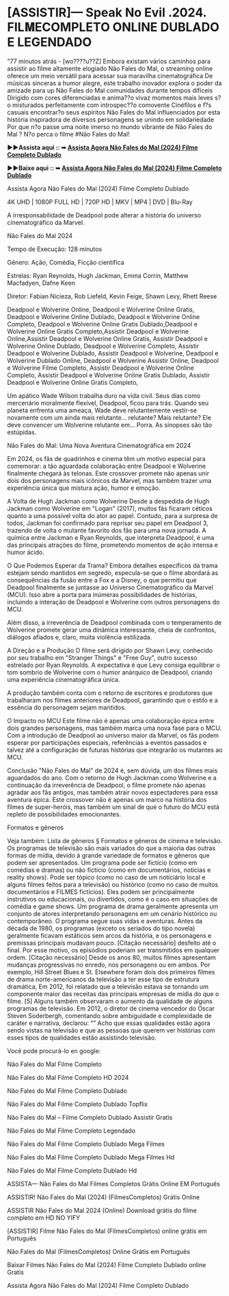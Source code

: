 # [ASSISTIR]— Speak No Evil .2024. FIL𝐌ECOMPLETO ONLINE DUBLADO E LEGENDADO
"77 minutos atrás - [wo????u??Z] Embora existam vários caminhos para assistir ao filme altamente elogiado Não Fales do Mal, o streaming online oferece um meio versátil para acessar sua maravilha cinematográfica De músicas sinceras a humor alegre, este trabalho inovador explora o poder da amizade para up Não Fales do Mal comunidades durante tempos difíceis Dirigido com cores diferenciadas e anima??o vivaz momentos mais leves s?o misturados perfeitamente com introspec??o comovente Cinéfilos e f?s casuais encontrar?o seus espíritos Não Fales do Mal influenciados por esta história inspiradora de diversos personagens se unindo em solidariedade Por que n?o passe uma noite imerso no mundo vibrante de Não Fales do Mal ? N?o perca o filme #Não Fales do Mal!

**▶️▶️Assista aqui :: ➥ [Assista Agora Não Fales do Mal (2024) Filme Completo Dublado](https://cutt.ly/peRWV1U7)**

**▶️▶️Baixe aqui :: ➥ [Assista Agora Não Fales do Mal (2024) Filme Completo Dublado](https://cutt.ly/peRWV1U7)**

Assista Agora Não Fales do Mal (2024) Filme Completo Dublado

4K UHD | 1080P FULL HD | 720P HD | MKV | MP4 | DVD | Blu-Ray

A irresponsabilidade de Deadpool pode alterar a história do universo cinematográfico da Marvel.

Não Fales do Mal 2024

Tempo de Execução: 128 minutos

Gênero: Ação, Comédia, Ficção científica

Estrelas: Ryan Reynolds, Hugh Jackman, Emma Corrin, Matthew Macfadyen, Dafne Keen

Diretor: Fabian Nicieza, Rob Liefeld, Kevin Feige, Shawn Levy, Rhett Reese

Deadpool e Wolverine Online, Deadpool e Wolverine Online Gratis, Deadpool e Wolverine Online Dublado, Deadpool e Wolverine Online Completo, Deadpool e Wolverine Online Gratis Dublado,Deadpool e Wolverine Online Gratis Completo,Assistir Deadpool e Wolverine Online,Assistir Deadpool e Wolverine Online Gratis, Assistir Deadpool e Wolverine Online Dublado, Deadpool e Wolverine Completo, Assistir Deadpool e Wolverine Dublado, Assistir Deadpool e Wolverine, Deadpool e Wolverine Dublado Online, Deadpool e Wolverine Assistir Online, Deadpool e Wolverine Filme Completo, Assistir Deadpool e Wolverine Online Completo, Assistir Deadpool e Wolverine Online Gratis Dublado, Assistir Deadpool e Wolverine Online Gratis Completo,

Um apático Wade Wilson trabalha duro na vida civil. Seus dias como mercenário moralmente flexível, Deadpool, ficou para trás. Quando seu planeta enfrenta uma ameaça, Wade deve relutantemente vestir-se novamente com um ainda mais relutante... relutante? Mais relutante? Ele deve convencer um Wolverine relutante em... Porra. As sinopses são tão estúpidas.

Não Fales do Mal: Uma Nova Aventura Cinematográfica em 2024

Em 2024, os fãs de quadrinhos e cinema têm um motivo especial para comemorar: a tão aguardada colaboração entre Deadpool e Wolverine finalmente chegará às telonas. Este crossover promete não apenas unir dois dos personagens mais icônicos da Marvel, mas também trazer uma experiência única que mistura ação, humor e emoção.

A Volta de Hugh Jackman como Wolverine
Desde a despedida de Hugh Jackman como Wolverine em "Logan" (2017), muitos fãs ficaram céticos quanto a uma possível volta do ator ao papel. Contudo, para a surpresa de todos, Jackman foi confirmado para reprisar seu papel em Deadpool 3, trazendo de volta o mutante favorito dos fãs para uma nova jornada. A química entre Jackman e Ryan Reynolds, que interpreta Deadpool, é uma das principais atrações do filme, prometendo momentos de ação intensa e humor ácido.

O Que Podemos Esperar da Trama?
Embora detalhes específicos da trama estejam sendo mantidos em segredo, especula-se que o filme abordará as consequências da fusão entre a Fox e a Disney, o que permitiu que Deadpool finalmente se juntasse ao Universo Cinematográfico da Marvel (MCU). Isso abre a porta para inúmeras possibilidades de histórias, incluindo a interação de Deadpool e Wolverine com outros personagens do MCU.

Além disso, a irreverência de Deadpool combinada com o temperamento de Wolverine promete gerar uma dinâmica interessante, cheia de confrontos, diálogos afiados e, claro, muita violência estilizada.

A Direção e a Produção
O filme será dirigido por Shawn Levy, conhecido por seu trabalho em "Stranger Things" e "Free Guy", outro sucesso estrelado por Ryan Reynolds. A expectativa é que Levy consiga equilibrar o tom sombrio de Wolverine com o humor anárquico de Deadpool, criando uma experiência cinematográfica única.

A produção também conta com o retorno de escritores e produtores que trabalharam nos filmes anteriores de Deadpool, garantindo que o estilo e a essência do personagem sejam mantidos.

O Impacto no MCU
Este filme não é apenas uma colaboração épica entre dois grandes personagens, mas também marca uma nova fase para o MCU. Com a introdução de Deadpool ao universo maior da Marvel, os fãs podem esperar por participações especiais, referências a eventos passados e talvez até a configuração de futuras histórias que integrarão os mutantes ao MCU.

Conclusão
"Não Fales do Mal" de 2024 é, sem dúvida, um dos filmes mais aguardados do ano. Com o retorno de Hugh Jackman como Wolverine e a continuação da irreverência de Deadpool, o filme promete não apenas agradar aos fãs antigos, mas também atrair novos espectadores para essa aventura épica. Este crossover não é apenas um marco na história dos filmes de super-heróis, mas também um sinal de que o futuro do MCU está repleto de possibilidades emocionantes.

Formatos e gêneros

Veja também: Lista de gêneros § Formatos e gêneros de cinema e televisão. Os programas de televisão são mais variados do que a maioria das outras formas de mídia, devido à grande variedade de formatos e gêneros que podem ser apresentados. Um programa pode ser fictício (como em comédias e dramas) ou não fictício (como em documentários, notícias e reality shows). Pode ser tópico (como no caso de um noticiário local e alguns filmes feitos para a televisão) ou histórico (como no caso de muitos documentários e FILMES fictícios). Eles podem ser principalmente instrutivos ou educacionais, ou divertidos, como é o caso em situações de comédia e game shows. Um programa de drama geralmente apresenta um conjunto de atores interpretando personagens em um cenário histórico ou contemporâneo. O programa segue suas vidas e aventuras. Antes da década de 1980, os programas (exceto os seriados do tipo novela) geralmente ficavam estáticos sem arcos da história, e os personagens e premissas principais mudavam pouco. [Citação necessário] desfeito até o final. Por esse motivo, os episódios poderiam ser transmitidos em qualquer ordem. [Citação necessário] Desde os anos 80, muitos filmes apresentam mudanças progressivas no enredo, nos personagens ou em ambos. Por exemplo, Hill Street Blues e St. Elsewhere foram dois dos primeiros filmes de drama norte-americanos da televisão a ter esse tipo de estrutura dramática, Em 2012, foi relatado que a televisão estava se tornando um componente maior das receitas das principais empresas de mídia do que o filme. [5] Alguns também observaram o aumento da qualidade de alguns programas de televisão. Em 2012, o diretor de cinema vencedor do Oscar Steven Soderbergh, comentando sobre ambiguidade e complexidade de caráter e narrativa, declarou: “” Acho que essas qualidades estão agora sendo vistas na televisão e que as pessoas que querem ver histórias com esses tipos de qualidades estão assistindo televisão.

Você pode procurá-lo en google:

Não Fales do Mal Filme Completo

Não Fales do Mal Filme Completo HD 2024

Não Fales do Mal Filme Completo Dublado

Não Fales do Mal Filme Completo Dublado Topflix

Não Fales do Mal – Filme Completo Dublado Assistir Gratis

Não Fales do Mal Filme Completo Legendado

Não Fales do Mal Filme Completo Dublado Mega Filmes

Não Fales do Mal Filme Completo Dublado Mega Filmes Hd

Não Fales do Mal Filme Completo Dublado Hd

ASSISTA— Não Fales do Mal Filmes Completos Grátis Online EM Português

ASSISTIR! Não Fales do Mal (2024) (FilmesCompletos) Grátis Online

ASSISTIR Não Fales do Mal 2024 (Online) Download grátis do filme completo em HD NO YIFY

[ASSISTIR] Filme Não Fales do Mal (FilmesCompletos) online grátis em Português

Não Fales do Mal (FilmesCompletos) Online Grátis em Português

Baixar Filmes Não Fales do Mal (2024) Filme Completo Dublado online Gratis

Assista Agora Não Fales do Mal (2024) Filme Completo Dublado
